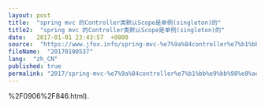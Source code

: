 ```yaml
---
layout: post
title:  "spring mvc 的Controller类默认Scope是单例(singleton)的"
title2:  "spring mvc 的Controller类默认Scope是单例(singleton)的"
date:   2017-01-01 23:43:57  +0800
source:  "https://www.jfox.info/spring-mvc-%e7%9a%84controller%e7%b1%bb%e9%bb%98%e8%ae%a4scope%e6%98%af%e5%8d%95%e4%be%8bsingleton%e7%9a%84.html"
fileName:  "20170100537"
lang:  "zh_CN"
published: true
permalink: "2017/spring-mvc-%e7%9a%84controller%e7%b1%bb%e9%bb%98%e8%ae%a4scope%e6%98%af%e5%8d%95%e4%be%8bsingleton%e7%9a%84.html"
---
```


%2F0906%2F846.html).
